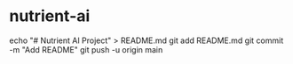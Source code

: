 # nutrient-ai
echo "# Nutrient AI Project" > README.md
git add README.md
git commit -m "Add README"
git push -u origin main
